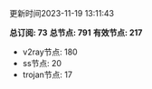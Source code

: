 更新时间2023-11-19 13:11:43

**总订阅: 73**
**总节点: 791**
**有效节点: 217**
- v2ray节点: 180
- ss节点: 20
- trojan节点: 17
